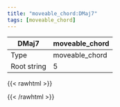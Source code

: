 ```yaml
---
title: "moveable_chord:DMaj7"
tags: [moveable_chord]
---
```


|DMaj7|moveable_chord|
|---|---|
|Type|moveable_chord|
|Root string|5|
{{< rawhtml >}}
<div class="container"></div>
<script>
const selector = '#container';
const chord = new ChordBox(selector);
chord.draw((new String("X5767X")));
</script>
{{< /rawhtml >}}
